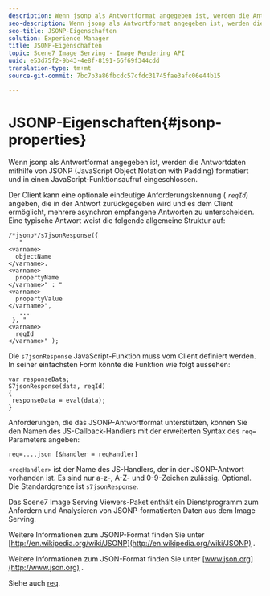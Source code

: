 ```yaml
---
description: Wenn jsonp als Antwortformat angegeben ist, werden die Antwortdaten mithilfe von JSONP (JavaScript Object Notation with Padding) formatiert und in einen JavaScript-Funktionsaufruf eingeschlossen.
seo-description: Wenn jsonp als Antwortformat angegeben ist, werden die Antwortdaten mithilfe von JSONP (JavaScript Object Notation with Padding) formatiert und in einen JavaScript-Funktionsaufruf eingeschlossen.
seo-title: JSONP-Eigenschaften
solution: Experience Manager
title: JSONP-Eigenschaften
topic: Scene7 Image Serving - Image Rendering API
uuid: e53d75f2-9b43-4e8f-8191-66f69f344cdd
translation-type: tm+mt
source-git-commit: 7bc7b3a86fbcdc57cfdc31745fae3afc06e44b15

---
```



# JSONP-Eigenschaften{#jsonp-properties}

Wenn jsonp als Antwortformat angegeben ist, werden die Antwortdaten mithilfe von JSONP (JavaScript Object Notation with Padding) formatiert und in einen JavaScript-Funktionsaufruf eingeschlossen.

Der Client kann eine optionale eindeutige Anforderungskennung ( *`reqId`*) angeben, die in der Antwort zurückgegeben wird und es dem Client ermöglicht, mehrere asynchron empfangene Antworten zu unterscheiden. Eine typische Antwort weist die folgende allgemeine Struktur auf:

```
/*jsonp*/s7jsonResponse({ 
   " 
<varname>
  objectName 
</varname>. 
<varname>
  propertyName 
</varname>" : " 
<varname>
  propertyValue 
</varname>", 
   ... 
 }, " 
<varname>
  reqId 
</varname>" );
```

Die `s7jsonResponse` JavaScript-Funktion muss vom Client definiert werden. In seiner einfachsten Form könnte die Funktion wie folgt aussehen:

```
var responseData; 
S7jsonResponse(data, reqId) 
{ 
 responseData = eval(data); 
}
```

Anforderungen, die das JSONP-Antwortformat unterstützen, können Sie den Namen des JS-Callback-Handlers mit der erweiterten Syntax des `req=` Parameters angeben:

`req=...,json [&handler = reqHandler]`

`<reqHandler>` ist der Name des JS-Handlers, der in der JSONP-Antwort vorhanden ist. Es sind nur a-z-, A-Z- und 0-9-Zeichen zulässig. Optional. Die Standardgrenze ist `s7jsonResponse`.

Das Scene7 Image Serving Viewers-Paket enthält ein Dienstprogramm zum Anfordern und Analysieren von JSONP-formatierten Daten aus dem Image Serving.

Weitere Informationen zum JSONP-Format finden Sie unter [http://en.wikipedia.org/wiki/JSONP](http://en.wikipedia.org/wiki/JSONP) .

Weitere Informationen zum JSON-Format finden Sie unter [www.json.org](http://www.json.org) .

Siehe auch [req](../../../../../../is-api/http-ref/image-serving-api-ref/c-http-protocol-reference/c-command-reference/r-req/r-req.md#reference-907cdb4a97034db7ad94695f25552e76).

